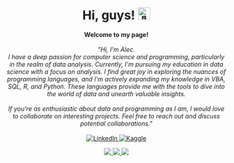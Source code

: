 <h1 align="center">Hi, guys! <img src="https://github.com/wervlad/wervlad/assets/24524555/766d336d-b87d-44ba-807c-c51de2bc6b4d" width="28px" alt="👋"></h1>

<p align="center">
    <b>Welcome to my page!</b><br><br>
    <i>
        "Hi, I'm Alec. <br>
        I have a deep passion for computer science and programming, particularly in the realm of data analysis. Currently, I'm pursuing my education in data science with a focus on analysis. I find great joy in exploring the nuances of programming languages, and I'm actively expanding my knowledge in VBA, SQL, R, and Python. These languages provide me with the tools to dive into the world of data and unearth valuable insights.<br><br>
        If you're as enthusiastic about data and programming as I am, I would love to collaborate on interesting projects. Feel free to reach out and discuss potential collaborations."
</i><br><br>
    <a href="https://www.linkedin.com/in/alec-brooks-1b92a1267">
        <img src="https://img.shields.io/badge/LinkedIn-blue?style=flat-square&logo=linkedin" alt="LinkedIn">
    </a>
    <a href="https://www.kaggle.com/alecbrooks">
        <img src="https://img.shields.io/badge/Kaggle-blue?style=flat-square&logo=kaggle" alt="Kaggle">
    </a>
    
</p>

<p align="center">
  <a href="https://github.com/wervlad">
    <img src="http://github-profile-summary-cards.vercel.app/api/cards/profile-details?username=AlecBrooks&theme=transparent" />
  </a>
  <a href="https://github.com/wervlad">
    <img src="https://github-readme-streak-stats.herokuapp.com/?user=AlecBrooks&hide_border=true&card_width=338&theme=transparent" />
  </a>
  <a href="https://github.com/wervlad">
    <img src="http://github-profile-summary-cards.vercel.app/api/cards/stats?username=AlecBrooks&theme=transparent" />
  </a>
</p>

<p align="center">
  <a href="https://github.com/alecbrooks">
  </a>
</p>
<!--
